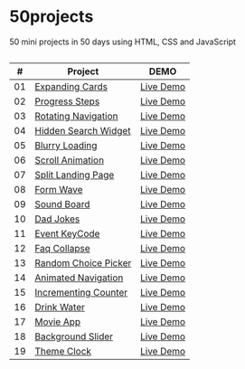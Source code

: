 ﻿# 50projects

50 mini projects in 50 days using HTML, CSS and JavaScript

##

| # | Project | DEMO |
| --- | --- | --- |
| 01 | [Expanding Cards](https://github.com/jayredk/50projects/tree/main/01-expanding_cards) | [Live Demo](https://jayredk.github.io/50projects/01-expanding_cards) |
| 02 | [Progress Steps](https://github.com/jayredk/50projects/tree/main/02-progress-steps) | [Live Demo](https://jayredk.github.io/50projects/02-progress-steps) |
| 03 | [Rotating Navigation](https://github.com/jayredk/50projects/tree/main/03-rotating-nav-animation) | [Live Demo](https://jayredk.github.io/50projects/03-rotating-nav-animation) |
| 04 | [Hidden Search Widget](https://github.com/jayredk/50projects/tree/main/04-hidden-search) | [Live Demo](https://jayredk.github.io/50projects/04-hidden-search) |
| 05 | [Blurry Loading](https://github.com/jayredk/50projects/tree/main/05-blurry-loading) | [Live Demo](https://jayredk.github.io/50projects/05-blurry-loading) |
| 06 | [Scroll Animation](https://github.com/jayredk/50projects/tree/main/06-scroll-animation) | [Live Demo](https://jayredk.github.io/50projects/06-scroll-animation) |
| 07 | [Split Landing Page](https://github.com/jayredk/50projects/tree/main/07-split-landing-page) | [Live Demo](https://jayredk.github.io/50projects/07-split-landing-page) |
| 08 | [Form Wave](https://github.com/jayredk/50projects/tree/main/08-form-wave) | [Live Demo](https://jayredk.github.io/50projects/08-form-wave) |
| 09 | [Sound Board](https://github.com/jayredk/50projects/tree/main/09-sounds-board) | [Live Demo](https://jayredk.github.io/50projects/09-sounds-board) |
| 10 | [Dad Jokes](https://github.com/jayredk/50projects/tree/main/10-dad-jokes) | [Live Demo](https://jayredk.github.io/50projects/10-dad-jokes) |
| 11 | [Event KeyCode](https://github.com/jayredk/50projects/tree/main/11-event-keycode) | [Live Demo](https://jayredk.github.io/50projects/11-event-keycode) |
| 12 | [Faq Collapse](https://github.com/jayredk/50projects/tree/main/12-faq-collapse) | [Live Demo](https://jayredk.github.io/50projects/12-faq-collapse) |
| 13 | [Random Choice Picker](https://github.com/jayredk/50projects/tree/main/13-random-choice-picker) | [Live Demo](https://jayredk.github.io/50projects/13-random-choice-picker) |
| 14 | [Animated Navigation](https://github.com/jayredk/50projects/tree/main/14-animated-navigation) | [Live Demo](https://jayredk.github.io/50projects/14-animated-navigation) |
| 15 | [Incrementing Counter](https://github.com/jayredk/50projects/tree/main/15-incrementing-counter) | [Live Demo](https://jayredk.github.io/50projects/15-incrementing-counter) |
| 16 | [Drink Water](https://github.com/jayredk/50projects/tree/main/16-drink-water) | [Live Demo](https://jayredk.github.io/50projects/16-drink-water) |
| 17 | [Movie App](https://github.com/jayredk/50projects/tree/main/17-movie-app) | [Live Demo](https://jayredk.github.io/50projects/17-movie-app) |
| 18 | [Background Slider](https://github.com/jayredk/50projects/tree/main/18-background-slider) | [Live Demo](https://jayredk.github.io/50projects/18-background-slider) |
| 19 | [Theme Clock](https://github.com/jayredk/50projects/tree/main/19-theme-clock) | [Live Demo](https://jayredk.github.io/50projects/19-theme-clock) |